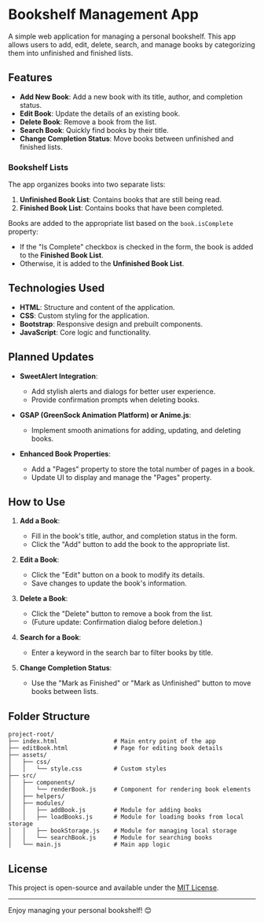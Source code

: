 # Bookshelf Management App

A simple web application for managing a personal bookshelf. This app allows users to add, edit, delete, search, and manage books by categorizing them into unfinished and finished lists.

## Features

- **Add New Book**: Add a new book with its title, author, and completion status.
- **Edit Book**: Update the details of an existing book.
- **Delete Book**: Remove a book from the list.
- **Search Book**: Quickly find books by their title.
- **Change Completion Status**: Move books between unfinished and finished lists.

### Bookshelf Lists
The app organizes books into two separate lists:
1. **Unfinished Book List**: Contains books that are still being read.
2. **Finished Book List**: Contains books that have been completed.

Books are added to the appropriate list based on the `book.isComplete` property:
- If the "Is Complete" checkbox is checked in the form, the book is added to the **Finished Book List**.
- Otherwise, it is added to the **Unfinished Book List**.

## Technologies Used

- **HTML**: Structure and content of the application.
- **CSS**: Custom styling for the application.
- **Bootstrap**: Responsive design and prebuilt components.
- **JavaScript**: Core logic and functionality.

## Planned Updates

- **SweetAlert Integration**:
  - Add stylish alerts and dialogs for better user experience.
  - Provide confirmation prompts when deleting books.

- **GSAP (GreenSock Animation Platform) or Anime.js**:
  - Implement smooth animations for adding, updating, and deleting books.

- **Enhanced Book Properties**:
  - Add a "Pages" property to store the total number of pages in a book.
  - Update UI to display and manage the "Pages" property.

## How to Use

1. **Add a Book**:
   - Fill in the book's title, author, and completion status in the form.
   - Click the "Add" button to add the book to the appropriate list.

2. **Edit a Book**:
   - Click the "Edit" button on a book to modify its details.
   - Save changes to update the book's information.

3. **Delete a Book**:
   - Click the "Delete" button to remove a book from the list.
   - (Future update: Confirmation dialog before deletion.)

4. **Search for a Book**:
   - Enter a keyword in the search bar to filter books by title.

5. **Change Completion Status**:
   - Use the "Mark as Finished" or "Mark as Unfinished" button to move books between lists.

## Folder Structure

```
project-root/
├── index.html                # Main entry point of the app
├── editBook.html             # Page for editing book details
├── assets/
│   ├── css/
│   │   └── style.css         # Custom styles
├── src/
│   ├── components/
│   │   └── renderBook.js     # Component for rendering book elements
│   ├── helpers/
│   ├── modules/
│   │   ├── addBook.js        # Module for adding books
│   │   ├── loadBooks.js      # Module for loading books from local storage
│   │   ├── bookStorage.js    # Module for managing local storage
│   │   └── searchBook.js     # Module for searching books
│   └── main.js               # Main app logic
```

## License
This project is open-source and available under the [MIT License](LICENSE).

---

Enjoy managing your personal bookshelf! 😊
